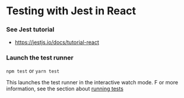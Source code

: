 # Testing with Jest in React

### See Jest tutorial
- https://jestjs.io/docs/tutorial-react

### Launch the test runner

`npm test` or `yarn test`

This launches the test runner in the interactive watch mode.
F or more information, see the section about [running tests](https://facebook.github.io/create-react-app/docs/running-tests)